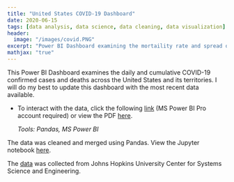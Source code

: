 ```yaml
---
title: "United States COVID-19 Dashboard"
date: 2020-06-15
tags: [data analysis, data science, data cleaning, data visualization]
header:
  image: "/images/covid.PNG" 
excerpt: "Power BI Dashboard examining the mortaility rate and spread of COVID-19 across the United States and its territories. _Tools: Pandas, MS Power BI_"
mathjax: "true"
---
```

This Power BI Dashboard examines the daily and cumulative COVID-19 confirmed cases and deaths across the United States and its territories. I will do my best to update this dashboard with the most recent data available.
 
- To interact with the data, click the following [link](https://app.powerbi.com/groups/me/reports/0491d31a-f98d-418c-9200-6d86a0d18911?ctid=dd741547-183d-4a96-85e7-0cced00b3489) (MS Power BI Pro account required) or view the PDF [here](https://github.com/mdreck/mdreck.github.io/blob/master/covid_analysis/UScovid.pdf).

  _Tools: Pandas, MS Power BI_

The data was cleaned and merged using Pandas. View the Jupyter notebook [here](https://github.com/mdreck/mdreck.github.io/blob/master/covid_analysis/US_covid.ipynb).

The [data](https://github.com/CSSEGISandData/COVID-19/tree/master/csse_covid_19_data/csse_covid_19_time_series) was collected from Johns Hopkins University Center for Systems Science and Engineering.

